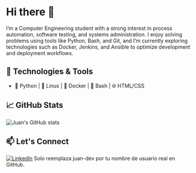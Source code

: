# Hi there 👋

I’m a Computer Engineering student with a strong interest in process automation, software testing, and systems administration. I enjoy solving problems using tools like Python, Bash, and Git, and I’m currently exploring technologies such as Docker, Jenkins, and Ansible to optimize development and deployment workflows.


## 🚀 Technologies & Tools
- 🐍 Python | 🐧 Linux | 🐳 Docker | 🔧 Bash | 🌐 HTML/CSS

## 📈 GitHub Stats
![Juan's GitHub stats](https://github-readme-stats.vercel.app/api?username=JuanOntiv&show_icons=true&theme=github_dark)

## 📫 Let's Connect
[![LinkedIn](https://img.shields.io/badge/LinkedIn-blue?style=for-the-badge&logo=linkedin)](https://linkedin.com/in/JuanOntiv)
Solo reemplaza juan-dev por tu nombre de usuario real en GitHub.


<!--
**JuanOntiv/JuanOntiv** is a ✨ _special_ ✨ repository because its `README.md` (this file) appears on your GitHub profile.

Here are some ideas to get you started:

- 🔭 I’m currently working on ...
- 🌱 I’m currently learning ...
- 👯 I’m looking to collaborate on ...
- 🤔 I’m looking for help with ...
- 💬 Ask me about ...
- 📫 How to reach me: ...
- 😄 Pronouns: ...
- ⚡ Fun fact: ...
-->
